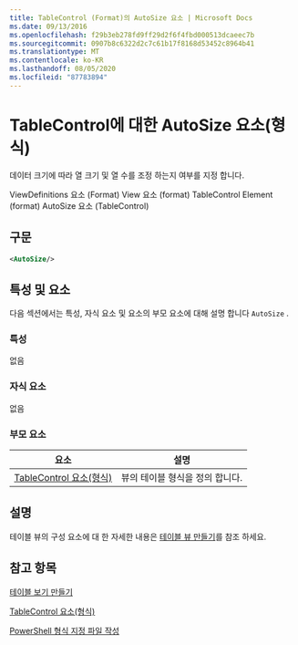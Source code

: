 ```yaml
---
title: TableControl (Format)의 AutoSize 요소 | Microsoft Docs
ms.date: 09/13/2016
ms.openlocfilehash: f29b3eb278fd9ff29d2f6f4fbd000513dcaeec7b
ms.sourcegitcommit: 0907b8c6322d2c7c61b17f8168d53452c8964b41
ms.translationtype: MT
ms.contentlocale: ko-KR
ms.lasthandoff: 08/05/2020
ms.locfileid: "87783894"
---
```

# <a name="autosize-element-for-tablecontrol-format"></a>TableControl에 대한 AutoSize 요소(형식)

데이터 크기에 따라 열 크기 및 열 수를 조정 하는지 여부를 지정 합니다.

ViewDefinitions 요소 (Format) View 요소 (format) TableControl Element (format) AutoSize 요소 (TableControl)

## <a name="syntax"></a>구문

```xml
<AutoSize/>
```

## <a name="attributes-and-elements"></a>특성 및 요소

다음 섹션에서는 특성, 자식 요소 및 요소의 부모 요소에 대해 설명 합니다 `AutoSize` .

### <a name="attributes"></a>특성

없음

### <a name="child-elements"></a>자식 요소

없음

### <a name="parent-elements"></a>부모 요소

|요소|설명|
|-------------|-----------------|
|[TableControl 요소(형식)](./tablecontrol-element-format.md)|뷰의 테이블 형식을 정의 합니다.|

## <a name="remarks"></a>설명

테이블 뷰의 구성 요소에 대 한 자세한 내용은 [테이블 뷰 만들기](./creating-a-table-view.md)를 참조 하세요.

## <a name="see-also"></a>참고 항목

[테이블 보기 만들기](./creating-a-table-view.md)

[TableControl 요소(형식)](./tablecontrol-element-format.md)

[PowerShell 형식 지정 파일 작성](./writing-a-powershell-formatting-file.md)
